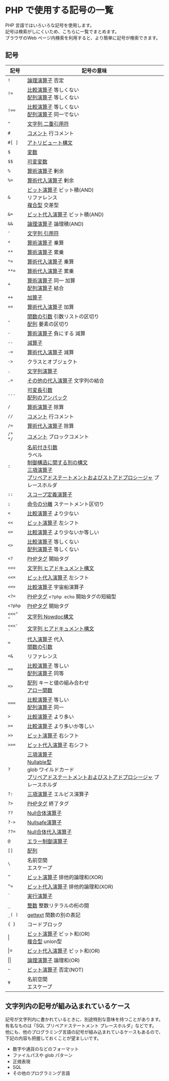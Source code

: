 # PHP で使用する記号の一覧

PHP 言語ではいろいろな記号を使用します。  
記号は検索がしにくいため、こちらに一覧でまとめます。  
ブラウザのWeb ページ内検索を利用すると、より簡単に記号が検索できます。

## 記号

| 記号         | 記号の意味                                                                                                                                    |
| ------------ | --------------------------------------------------------------------------------------------------------------------------------------------- |
| `!`          | [論理演算子] 否定                                                                                                                             |
| `!=`         | [比較演算子] 等しくない<br>[配列演算子] 等しくない                                                                                            |
| `!==`        | [比較演算子] 等しくない<br>[配列演算子] 同一でない                                                                                            |
| `"`          | [文字列 二重引用符]                                                                                                                           |
| `#`          | [コメント] 行コメント                                                                                                                         |
| `#[ ]`       | [アトリビュート構文]                                                                                                                          |
| `$`          | [変数]                                                                                                                                        |
| `$$`         | [可変変数]                                                                                                                                    |
| `%`          | [算術演算子] 剰余                                                                                                                             |
| `%=`         | [算術代入演算子] 剰余                                                                                                                         |
| `&`          | [ビット演算子] ビット積(AND)<br>リファレンス<br>[複合型] 交差型                                                                               |
| `&=`         | [ビット代入演算子] ビット積(AND)                                                                                                              |
| `&&`         | [論理演算子] 論理積(AND)                                                                                                                      |
| `'`          | [文字列 引用符]                                                                                                                               |
| `*`          | [算術演算子] 乗算                                                                                                                             |
| `**`         | [算術演算子] 累乗                                                                                                                             |
| `*=`         | [算術代入演算子] 乗算                                                                                                                         |
| `**=`        | [算術代入演算子] 累乗                                                                                                                         |
| `+`          | [算術演算子] 同一 加算<br>[配列演算子] 結合                                                                                                   |
| `++`         | [加算子]                                                                                                                                      |
| `+=`         | [算術代入演算子] 加算                                                                                                                         |
| `,`          | [関数の引数] 引数リストの区切り<br>[配列] 要素の区切り                                                                                        |
| `-`          | [算術演算子] 負にする 減算                                                                                                                    |
| `--`         | [減算子]                                                                                                                                      |
| `-=`         | [算術代入演算子] 減算                                                                                                                         |
| `->`         | クラスとオブジェクト                                                                                                                          |
| `.`          | [文字列演算子]                                                                                                                                |
| `.=`         | [その他の代入演算子] 文字列の結合                                                                                                             |
| `...`        | [可変長引数]<br>[配列のアンパック]                                                                                                            |
| `/`          | [算術演算子] 除算                                                                                                                             |
| `//`         | [コメント] 行コメント                                                                                                                         |
| `/=`         | [算術代入演算子] 除算                                                                                                                         |
| `/*`<br>`*/` | [コメント] ブロックコメント                                                                                                                   |
| `:`          | [名前付き引数]<br>ラベル<br>[制御構造に関する別の構文]<br>[三項演算子]<br>[プリペアドステートメントおよびストアドプロシージャ] プレースホルダ |
| `::`         | [スコープ定義演算子]                                                                                                                          |
| `;`          | [命令の分離] ステートメント区切り                                                                                                             |
| `<`          | [比較演算子] より少ない                                                                                                                       |
| `<<`         | [ビット演算子] 左シフト                                                                                                                       |
| `<=`         | [比較演算子] より少ないか等しい                                                                                                               |
| `<>`         | [比較演算子] 等しくない<br>[配列演算子] 等しくない                                                                                            |
| `<?`         | [PHPタグ] 開始タグ                                                                                                                            |
| `<<<`        | [文字列 ヒアドキュメント構文]                                                                                                                 |
| `<<=`        | [ビット代入演算子] 左シフト                                                                                                                   |
| `<=>`        | [比較演算子] 宇宙船演算子                                                                                                                     |
| `<?=`        | [PHPタグ] `<?php echo` 開始タグの短縮型                                                                                                       |
| `<?php`      | [PHPタグ] 開始タグ                                                                                                                            |
| `<<<" "`     | [文字列 Nowdoc構文]                                                                                                                           |
| `<<<' '`     | [文字列 ヒアドキュメント構文]                                                                                                                 |
| `=`          | [代入演算子] 代入<br>[関数の引数][デフォルト引数値]                                                                                           |
| `=&`         | リファレンス                                                                                                                                  |
| `==`         | [比較演算子] 等しい<br>[配列演算子] 同等                                                                                                      |
| `=>`         | [配列] キーと値の組み合わせ<br>[アロー関数]                                                                                                   |
| `===`        | [比較演算子] 等しい<br>[配列演算子] 同一                                                                                                      |
| `>`          | [比較演算子] より多い                                                                                                                         |
| `>=`         | [比較演算子] より多いか等しい                                                                                                                 |
| `>>`         | [ビット演算子] 右シフト                                                                                                                       |
| `>>=`        | [ビット代入演算子] 右シフト                                                                                                                   |
| `?`          | [三項演算子]<br>[Nullable型]<br>glob ワイルドカード<br>[プリペアドステートメントおよびストアドプロシージャ] プレースホルダ                    |
| `?:`         | [三項演算子] エルビス演算子                                                                                                                   |
| `?>`         | [PHPタグ] 終了タグ                                                                                                                            |
| `??`         | [Null合体演算子]                                                                                                                              |
| `?->`        | [Nullsafe演算子]                                                                                                                              |
| `??=`        | [Null合体代入演算子]                                                                                                                          |
| `@`          | [エラー制御演算子]                                                                                                                            |
| `[]`         | [配列]                                                                                                                                        |
| `\`          | 名前空間<br>エスケープ                                                                                                                        |
| `^`          | [ビット演算子] 排他的論理和(XOR)                                                                                                              |
| `^=`         | [ビット代入演算子] 排他的論理和(XOR)                                                                                                          |
| `` ` ``      | [実行演算子]                                                                                                                                  |
| `_`          | [整数] 整数リテラルの桁の間                                                                                                                   |
| `_( )`       | [gettext] 関数の別の表記                                                                                                                      |
| `{ }`        | コードブロック                                                                                                                                |
| \|           | [ビット演算子] ビット和(OR)<br>[複合型] union型                                                                                               |
| \|=          | [ビット代入演算子] ビット和(OR)                                                                                                               |
| \|\|         | [論理演算子] 論理和(OR)                                                                                                                       |
| `~`          | [ビット演算子] 否定(NOT)                                                                                                                      |
| `¥`          | 名前空間<br>エスケープ                                                                                                                        |

[PHPタグ]: <https://www.php.net/manual/ja/language.basic-syntax.phptags.php>
[命令の分離]: <https://www.php.net/manual/ja/language.basic-syntax.instruction-separation.php>
[コメント]: <https://www.php.net/manual/ja/language.basic-syntax.comments.php>
[変数]: <https://www.php.net/manual/ja/language.variables.basics.php>
[可変変数]: <https://www.php.net/manual/ja/language.variables.variable.php>
[整数]: <https://www.php.net/manual/ja/language.types.integer.php>
[アトリビュート構文]: <https://www.php.net/manual/ja/language.attributes.syntax.php>
[関数の引数]: <https://www.php.net/manual/ja/functions.arguments.php>
[デフォルト引数値]: <https://www.php.net/manual/ja/functions.arguments.php#functions.arguments.default>
[名前付き引数]: <https://www.php.net/manual/ja/functions.arguments.php#functions.named-arguments>
[アロー関数]: <https://www.php.net/manual/ja/functions.arrow.php>
[制御構造に関する別の構文]: <https://www.php.net/manual/ja/control-structures.alternative-syntax.php>
[算術演算子]: <https://www.php.net/manual/ja/language.operators.assignment.php#language.operators.assignment.arithmetic>
[代入演算子]: <https://www.php.net/manual/ja/language.operators.assignment.php>
[算術代入演算子]: <https://www.php.net/manual/ja/language.operators.assignment.php>
[ビット代入演算子]: <https://www.php.net/manual/ja/language.operators.assignment.php#language.operators.assignment.bitwise>
[その他の代入演算子]: <https://www.php.net/manual/ja/language.operators.assignment.php#language.operators.assignment.other>
[ビット演算子]: <https://www.php.net/manual/ja/language.operators.bitwise.php>
[比較演算子]: <https://www.php.net/manual/ja/language.operators.comparison.php>
[三項演算子]: <https://www.php.net/manual/ja/language.operators.comparison.php#language.operators.comparison.ternary>
[Null合体演算子]: <https://www.php.net/manual/ja/language.operators.comparison.php#language.operators.comparison.coalesce>
[エラー制御演算子]: <https://www.php.net/manual/ja/language.operators.errorcontrol.php>
[実行演算子]: <https://www.php.net/manual/ja/language.operators.execution.php>
[加算子]: <https://www.php.net/manual/ja/language.operators.increment.php>
[減算子]: <https://www.php.net/manual/ja/language.operators.increment.php>
[論理演算子]: <https://www.php.net/manual/ja/language.operators.logical.php>
[文字列演算子]: <https://www.php.net/manual/ja/language.operators.string.php>
[配列演算子]: <https://www.php.net/manual/ja/language.operators.array.php>
[可変長引数]: <https://www.php.net/manual/ja/functions.arguments.php#functions.variable-arg-list>
[配列のアンパック]: <https://www.php.net/manual/ja/language.types.array.php#language.types.array.unpacking>
[Nullable型]: <https://www.php.net/manual/ja/language.types.declarations.php#language.types.declarations.composite>
[Null合体代入演算子]: <https://www.php.net/manual/ja/language.operators.assignment.php#language.operators.assignment.other> 
[Nullsafe演算子]: <https://www.php.net/manual/ja/language.oop5.basic.php#language.oop5.basic.nullsafe>
[文字列 引用符]: <https://www.php.net/manual/ja/language.types.string.php#language.types.string.syntax.single>
[文字列 二重引用符]: <https://www.php.net/manual/ja/language.types.string.php#language.types.string.syntax.double>
[文字列 ヒアドキュメント構文]: <https://www.php.net/manual/ja/language.types.string.php#language.types.string.syntax.heredoc>
[文字列 Nowdoc構文]: <https://www.php.net/manual/ja/language.types.string.php#language.types.string.syntax.nowdoc>
[複合型]: <https://www.php.net/manual/ja/language.types.type-system.php#language.types.type-system.composite>
[スコープ定義演算子]: <https://www.php.net/manual/ja/language.oop5.paamayim-nekudotayim.php>
[配列]: <https://www.php.net/manual/ja/language.types.array.php>
[gettext]: <https://www.php.net/manual/ja/function.gettext>
[glob]: <https://www.php.net/manual/ja/function.glob.php>
[プリペアドステートメントおよびストアドプロシージャ]: <https://www.php.net/manual/ja/pdo.prepared-statements.php>

## 文字列内の記号が組み込まれているケース

記号が文字列内に書かれているときに、別途特別な意味を持つことがあります。  
有名なものは「SQL プリペアドステートメント プレースホルダ」などです。  
他にも、他のプログラミング言語の記号が組み込まれているケースもあるので、下記の内容も把握しておくことが望ましいです。

* 数字や通貨のなどのフォーマット
* ファイルパスや glob パターン
* 正規表現
* SQL
* その他のプログラミング言語
